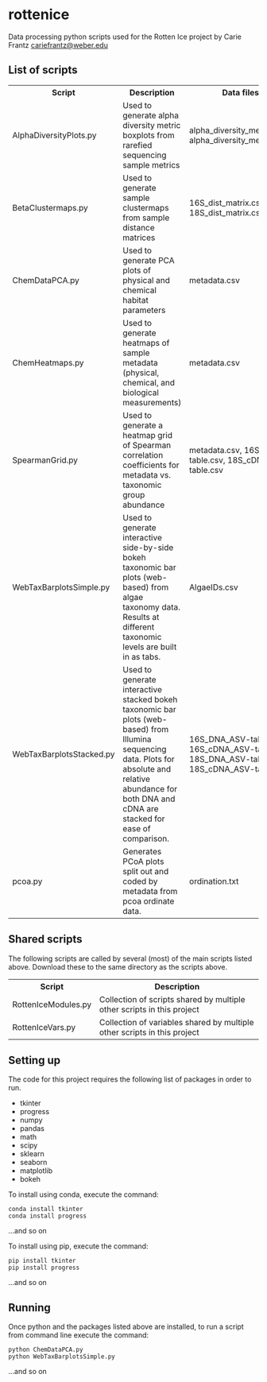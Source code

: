 # rottenice
Data processing python scripts used for the Rotten Ice project
by Carie Frantz cariefrantz@weber.edu

## List of scripts
<table>
<tr><th>Script</th><th>Description</th><th>Data files used</th></tr>
<tr><td>AlphaDiversityPlots.py</td><td>Used to generate alpha diversity metric boxplots from rarefied sequencing sample metrics</td><td>alpha_diversity_metrics_16S.csv, alpha_diversity_metrics_18S.csv</td></tr>
<tr><td>BetaClustermaps.py</td><td>Used to generate sample clustermaps from sample distance matrices</td><td>16S_dist_matrix.csv, 18S_dist_matrix.csv</td></tr>
<tr><td>ChemDataPCA.py</td><td>Used to generate PCA plots of physical and chemical habitat parameters</td><td>metadata.csv</td></tr>
<tr><td>ChemHeatmaps.py</td><td>Used to generate heatmaps of sample metadata (physical, chemical, and biological measurements)</td><td>metadata.csv</td></tr>
<tr><td>SpearmanGrid.py</td><td>Used to generate a heatmap grid of Spearman correlation coefficients for metadata vs. taxonomic group abundance</td><td>metadata.csv, 16S_cDNA_ASV-table.csv, 18S_cDNA_ASV-table.csv</td></tr>
<tr><td>WebTaxBarplotsSimple.py</td><td>Used to generate interactive side-by-side bokeh taxonomic bar plots (web-based) from algae taxonomy data. Results at different taxonomic levels are built in as tabs.</td><td>AlgaeIDs.csv</td></tr>
<tr><td>WebTaxBarplotsStacked.py</td><td>Used to generate interactive stacked bokeh taxonomic bar plots (web-based) from Illumina sequencing data. Plots for absolute and relative abundance for both DNA and cDNA are stacked for ease of comparison.</td><td>16S_DNA_ASV-table.csv, 16S_cDNA_ASV-table.csv, 18S_DNA_ASV-table.csv, 18S_cDNA_ASV-table.csv</td></tr>
<tr><td>pcoa.py</td><td>Generates PCoA plots split out and coded by metadata from pcoa ordinate data.</td><td>ordination.txt</td></tr>
</table>

## Shared scripts
The following scripts are called by several (most) of the main scripts listed above. Download these to the same directory as the scripts above.
<table>
<tr><th>Script</th><th>Description</th></tr>
<tr><td>RottenIceModules.py</td><td>Collection of scripts shared by multiple other scripts in this project</td></tr>
<tr><td>RottenIceVars.py</td><td>Collection of variables shared by multiple other scripts in this project</td></tr>
</table>

## Setting up
The code for this project requires the following list of packages in order to run.
<ul>
<li>tkinter</li>
<li>progress</li>
<li>numpy</li>
<li>pandas</li>
<li>math</li>
<li>scipy</li>
<li>sklearn</li>
<li>seaborn</li>
<li>matplotlib</li>
<li>bokeh</li>
</ul>

To install using conda, execute the command:

	conda install tkinter
	conda install progress
	
...and so on

To install using pip, execute the command:

	pip install tkinter
	pip install progress
	
...and so on

## Running
Once python and the packages listed above are installed, to run a script from command line execute the command:

	python ChemDataPCA.py
	python WebTaxBarplotsSimple.py
	
...and so on
